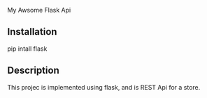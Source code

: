 My Awsome Flask Api

Installation
---------------
pip intall flask


Description
---------------
This projec is implemented using flask, and is REST Api for a store.

